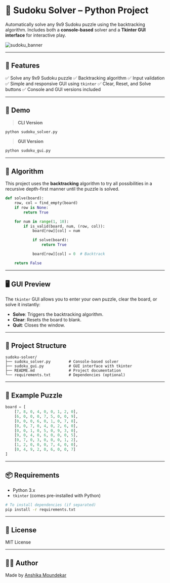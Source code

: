 # 🤩 Sudoku Solver – Python Project

Automatically solve any 9x9 Sudoku puzzle using the backtracking algorithm. Includes both a **console-based** solver and a **Tkinter GUI interface** for interactive play.

![sudoku\_banner](https://github.com/user-attachments/assets/742e99f7-67c3-4516-a953-616368610c1d)

---

## 📌 Features

✅ Solve any 9x9 Sudoku puzzle
✅ Backtracking algorithm
✅ Input validation
✅ Simple and responsive GUI using `tkinter`
✅ Clear, Reset, and Solve buttons
✅ Console and GUI versions included

---

## 🚀 Demo

> **CLI Version**

```bash
python sudoku_solver.py
```

> **GUI Version**

```bash
python sudoku_gui.py
```

---

## 🧠 Algorithm

This project uses the **backtracking** algorithm to try all possibilities in a recursive depth-first manner until the puzzle is solved.

```python
def solve(board):
    row, col = find_empty(board)
    if row is None:
        return True

    for num in range(1, 10):
        if is_valid(board, num, (row, col)):
            board[row][col] = num

            if solve(board):
                return True

            board[row][col] = 0  # Backtrack

    return False
```

---

## 🖥️ GUI Preview

The `tkinter` GUI allows you to enter your own puzzle, clear the board, or solve it instantly:

* **Solve**: Triggers the backtracking algorithm.
* **Clear**: Resets the board to blank.
* **Quit**: Closes the window.

---

## 📁 Project Structure

```
sudoku-solver/
├── sudoku_solver.py        # Console-based solver
├── sudoku_gui.py           # GUI interface with tkinter
├── README.md               # Project documentation
└── requirements.txt        # Dependencies (optional)
```

---

## 🧪 Example Puzzle

```python
board = [
    [7, 8, 0, 4, 0, 0, 1, 2, 0],
    [6, 0, 0, 0, 7, 5, 0, 0, 9],
    [0, 0, 0, 6, 0, 1, 0, 7, 8],
    [0, 0, 7, 0, 4, 0, 2, 6, 0],
    [0, 0, 1, 0, 5, 0, 9, 3, 0],
    [9, 0, 4, 0, 6, 0, 0, 0, 5],
    [0, 7, 0, 3, 0, 0, 0, 1, 2],
    [1, 2, 0, 0, 0, 7, 4, 0, 0],
    [0, 4, 9, 2, 0, 6, 0, 0, 7]
]
```

---

## 📦 Requirements

* Python 3.x
* `tkinter` (comes pre-installed with Python)

```bash
# To install dependencies (if separated)
pip install -r requirements.txt
```

---

## 📄 License

MIT License

---

## 👨‍💻 Author

Made by [Anshika Moundekar](https://github.com/moundekaranshika)
